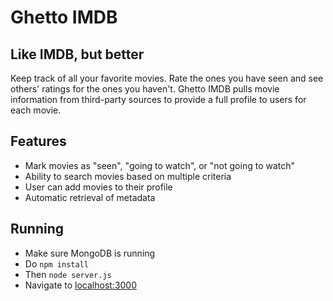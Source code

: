 # Ghetto IMDB

## Like IMDB, but better
Keep track of all your favorite movies. Rate the ones you have seen and see
others' ratings for the ones you haven't. Ghetto IMDB pulls movie information
from third-party sources to provide a full profile to users for each movie.

## Features
- Mark movies as "seen", "going to watch", or "not going to watch"
- Ability to search movies based on multiple criteria
- User can add movies to their profile
- Automatic retrieval of metadata

## Running
- Make sure MongoDB is running
- Do `npm install`
- Then `node server.js`
- Navigate to [localhost:3000](localhost:300)
